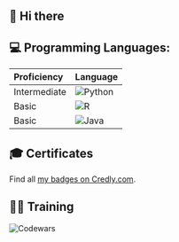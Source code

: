 ## 👋 Hi there 

## 💻 Programming Languages:

|Proficiency| Language |
|:----------|:-------------|
|Intermediate|     ![Python](https://img.shields.io/badge/python-3670A0?style=for-the-badge&logo=python&logoColor=ffdd54)   |
|      Basic|      ![R](https://img.shields.io/badge/r-%23276DC3.svg?style=for-the-badge&logo=r&logoColor=white)       |
|      Basic|      ![Java](https://img.shields.io/badge/java-%23ED8B00.svg?style=for-the-badge&logo=openjdk&logoColor=white)     |

## 🎓 Certificates

<!--START_SECTION:badges-->
<!--END_SECTION:badges-->

Find all [my badges on Credly.com](https://www.credly.com/users/kandelrabin/badges).

## 🏃‍♂️ Training
![Codewars](https://www.codewars.com/users/kandelrabin/badges/small)
